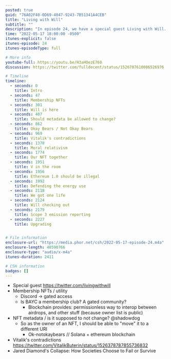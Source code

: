```yaml
---
posted: true
guid: "76A02F40-0D69-4047-9243-7B51341A4CEB"
title: "Living with Will"
subtitle: ""
description: "In episode 24, we have a special guest Living with Will. We discuss membership NFTs and utility, including how they can be used for gated access on Discord. We also talk about the ability to change NFT metadata, and the potential implications of this. We also address Vitalik's recent tweets about the energy use of blockchain, and compare it to Jared Diamond's book Collapse: How Societies Choose to Fail or Survive."
time: "2022-05-17 18:00:00 -0500"
itunes-explicit: false
itunes-episode: 24
itunes-episodeType: full

# More info
youtube-full: https://youtu.be/H3aHOezE768
discussion: https://twitter.com/fulldecent/status/1526707610086526976

# Timeline
timeline:
  - seconds: 0
    title: Intro
  - seconds: 47
    title: Membership NFTs
  - seconds: 301
    title: Will is here
  - seconds: 407
    title: Should metadata be allowed to change?
  - seconds: 862
    title: Okay Bears / Not Okay Bears
  - seconds: 969
    title: Vitalik's contradictions
  - seconds: 1378
    title: Moral relativism
  - seconds: 1774
    title: Our NFT together
  - seconds: 1951
    title: V in the room
  - seconds: 1956
    title: Ethereum 1.0 should be illegal
  - seconds: 1992
    title: Defending the energy use
  - seconds: 2118
    title: We got one life
  - seconds: 2124
    title: Will checking out
  - seconds: 2179
    title: Scope 3 emission reporting
  - seconds: 2227
    title: Upgrading


# File information
enclosure-url: "https://media.phor.net/csh/2022-05-17-episode-24.m4a"
enclosure-length: 48590766
enclosure-type: "audio/x-m4a"
itunes-duration: 2411

# CSH information
badges: []
---
```

<!--end of quick notes-->

- Special guest https://twitter.com/livingwithwill
- Membership NFTs / utility
  - Discord → gated access
  - Is BAYC a membership club? A gated community?
    - Blockchain provides: permissionless way to interop between airdrops, and other stuff (because owner list is public)
- NFT metadata / is it supposed to not change? @shadowdog
  - So as the owner of an NFT, I should be able to "move" it to a different URI
    - Ok-notokaybears // Solana + ethereum blockchain
- Vitalik's contradictions https://twitter.com/VitalikButerin/status/1526378787855736832
- Jared Diamond's Collapse: How Societies Choose to Fail or Survive